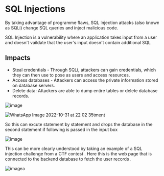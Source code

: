 # SQL Injections

By taking advantage of programme flaws, SQL Injection attacks (also known as SQLi) change SQL queries and inject malicious code.


SQL Injection is a vulnerability where an application takes input from a user and doesn't vaildate that the user's input doesn't contain additional SQL


## Impacts

- Steal credentials - Through SQLi, attackers can gain credentials, which they can then use to pose as users and access resources.
- Access databases - Attackers can access the private information stored on database servers.
- Delete data: Attackers are able to dump entire tables or delete database records.


![image](https://user-images.githubusercontent.com/83408515/199063080-b4d3492b-9a86-489c-9190-8454ffe38684.png)

![WhatsApp Image 2022-10-31 at 22 02 35](https://user-images.githubusercontent.com/83408515/199063152-990d61f0-721a-4988-a79f-c17498518dee.jpeg)tment 

So this can excute statement by statement and drops the database in the second statement if following is passed in the input box

![image](https://user-images.githubusercontent.com/83408515/199066647-bc7cc8d9-b801-41ac-ab99-31698dd9f3d1.png)


This can be more clearly understood by taking an example of a SQL injection challenge from a CTF contest .
Here this is the web page that is connected to the backend database to fetch the user records .

![imagea][def]




[def]:~/attack-vectors-suite/assets/html-sql-injection.png